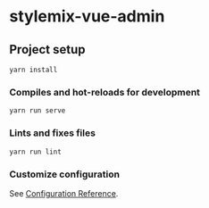 # stylemix-vue-admin

## Project setup
```
yarn install
```

### Compiles and hot-reloads for development
```
yarn run serve
```

### Lints and fixes files
```
yarn run lint
```

### Customize configuration
See [Configuration Reference](https://cli.vuejs.org/config/).
